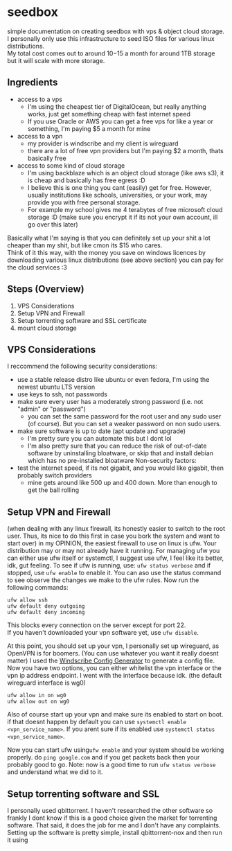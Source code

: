 # seedbox
simple documentation on creating seedbox with vps &amp; object cloud storage.  
I personally only use this infrastructure to seed ISO files for various linux distributions.  
My total cost comes out to around $10-$15 a month for around 1TB storage but it will scale with more storage.

## Ingredients
- access to a vps 
  - I'm using the cheapest tier of DigitalOcean, but really anything works, just get something cheap with fast internet speed
  - If you use Oracle or AWS you can get a free vps for like a year or something, I'm paying $5 a month for mine
- access to a vpn
  - my provider is windscribe and my client is wireguard
  - there are a lot of free vpn providers but I'm paying $2 a month, thats basically free
- access to some kind of cloud storage
  - I'm using backblaze which is an object cloud storage (like aws s3), it is cheap and basically has free egress :D
  - I believe this is one thing you cant (easily) get for free. However, usually institutions like schools, universities, or your work, may provide you with free personal storage.
  - For example my school gives me 4 terabytes of free microsoft cloud storage :D (make sure you encrypt it if its not your own account, ill go over this later)

Basically what I'm saying is that you can definitely set up your shit a lot cheaper than my shit, but like cmon its $15 who cares.  
Think of it this way, with the money you save on windows licences by downloading various linux distributions (see above section) you can pay for the cloud services :3


## Steps (Overview)
1. VPS Considerations
2. Setup VPN and Firewall
3. Setup torrenting software and SSL certificate
4. mount cloud storage


## VPS Considerations
I reccommend the following security considerations:
- use a stable release distro like ubuntu or even fedora, I'm using the newest ubuntu LTS version
- use keys to ssh, not passwords
- make sure every user has a moderately strong password (i.e. not "admin" or "password")
  - you can set the same password for the root user and any sudo user (of course). But you can set a weaker password on non sudo users.
- make sure software is up to date (apt update and upgrade)
  - I'm pretty sure you can automate this but I dont lol
  - I'm also pretty sure that you can reduce the risk of out-of-date software by uninstalling bloatware, or skip that and install debian which has no pre-installed bloatware
Non-security factors:
- test the internet speed, if its not gigabit, and you would like gigabit, then probably switch providers
  - mine gets around like 500 up and 400 down. More than enough to get the ball rolling

## Setup VPN and Firewall
(when dealing with any linux firewall, its honestly easier to switch to the root user. Thus, its nice to do this first in case you bork the system and want to start over)
in my OPINION, the easiest firewall to use on linux is ufw. Your distribution may or may not already have it running.
For managing ufw you can either use ufw itself or systemctl, I suggest use ufw, I feel like its better, idk, gut feeling.
To see if ufw is running, use: `ufw status verbose` and if stopped, use `ufw enable` to enable it.
You can aso use the status command to see observe the changes we make to the ufw rules.
Now run the following commands:
```
ufw allow ssh
ufw default deny outgoing
ufw default deny incoming
```
This blocks every connection on the server except for port 22.  
If you haven't downloaded your vpn software yet, use `ufw disable`.

At this point, you should set up your vpn, I personally set up wireguard, as OpenVPN is for boomers. (You can use whatever you want it really doesnt matter)
I used the [Windscribe Config Generator](https://windscribe.com/getconfig/wireguard) to generate a config file.
Now you have two options, you can either whitelist the vpn interface or the vpn ip address endpoint. I went with the interface because idk. (the default wireguard interface is wg0)
```
ufw allow in on wg0
ufw allow out on wg0
```
Also of course start up your vpn and make sure its enabled to start on boot. if that doesnt happen by default you can use `systemctl enable <vpn_service_name>`.
If you arent sure if its enabled use `systemctl status <vpn_service_name>`.

Now you can start ufw using`ufw enable` and your system should be working properly. do `ping google.com` and if you get packets back then your probably good to go.
Note: now is a good time to run `ufw status verbose` and understand what we did to it.


## Setup torrenting software and SSL
I personally used qbittorrent. I haven't researched the other software so frankly I dont know if this is a good choice given the market for torrenting software.
That said, it does the job for me and I don't have any complaints.
Setting up the software is pretty simple, install qbittorrent-nox and then run it using 
